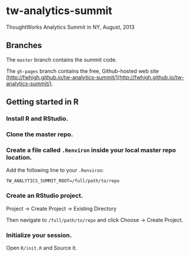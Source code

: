 # tw-analytics-summit

ThoughtWorks Analytics Summit in NY, August, 2013

## Branches

The `master` branch contains the summit code.

The `gh-pages` branch contains the free, Github-hosted web site [http://fwhigh.github.io/tw-analytics-summit/](http://fwhigh.github.io/tw-analytics-summit/).

## Getting started in R

### Install R and RStudio.

### Clone the master repo.

### Create a file called `.Renviron` inside your local master repo location.

Add the following line to your `.Renviron`:

`TW_ANALYTICS_SUMMIT_ROOT=/full/path/to/repo`

### Create an RStudio project.

Project -> Create Project -> Existing Directory

Then navigate to `/full/path/to/repo` and click Choose -> Create Project.

### Initialize your session.

Open `R/init.R` and Source it.
